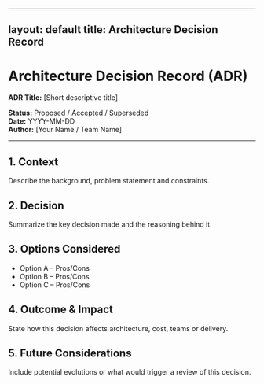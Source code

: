 
---
layout: default
title: Architecture Decision Record
---

# Architecture Decision Record (ADR)
**ADR Title:** [Short descriptive title]

**Status:** Proposed / Accepted / Superseded  
**Date:** YYYY-MM-DD  
**Author:** [Your Name / Team Name]

---

## 1. Context
Describe the background, problem statement and constraints.

## 2. Decision
Summarize the key decision made and the reasoning behind it.

## 3. Options Considered
- Option A – Pros/Cons
- Option B – Pros/Cons
- Option C – Pros/Cons

## 4. Outcome & Impact
State how this decision affects architecture, cost, teams or delivery.

## 5. Future Considerations
Include potential evolutions or what would trigger a review of this decision.
